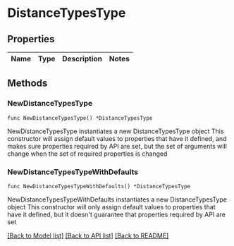 # DistanceTypesType

## Properties

Name | Type | Description | Notes
------------ | ------------- | ------------- | -------------

## Methods

### NewDistanceTypesType

`func NewDistanceTypesType() *DistanceTypesType`

NewDistanceTypesType instantiates a new DistanceTypesType object
This constructor will assign default values to properties that have it defined,
and makes sure properties required by API are set, but the set of arguments
will change when the set of required properties is changed

### NewDistanceTypesTypeWithDefaults

`func NewDistanceTypesTypeWithDefaults() *DistanceTypesType`

NewDistanceTypesTypeWithDefaults instantiates a new DistanceTypesType object
This constructor will only assign default values to properties that have it defined,
but it doesn't guarantee that properties required by API are set


[[Back to Model list]](../README.md#documentation-for-models) [[Back to API list]](../README.md#documentation-for-api-endpoints) [[Back to README]](../README.md)


